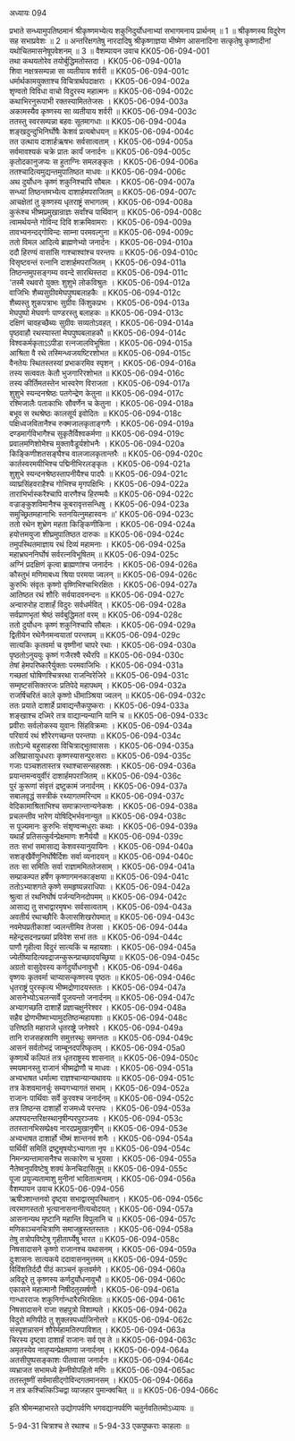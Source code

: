 अध्यायः 094

प्रभाते सन्ध्यामुपतिष्ठमानं श्रीकृष्णमभ्येत्य शकुनिदुर्योधनाभ्यां सभागमनाय प्रार्थनम् ॥ 1 ॥ श्रीकृष्णस्य विदुरेण सह सभाप्रवेशः ॥ 2 ॥ अन्तरिक्षगतेषु नारदादिषु श्रीकृष्णाज्ञया भीष्मेण आसनादिना सत्कृतेषु कृष्णादीनां यथोचितमासनेषूपवेशनम् ॥ 3 ॥
वैशम्पायन उवाच 	KK05-06-094-001  
तथा कथयतोरेव तयोर्बुद्धिमतोस्तदा ।	KK05-06-094-001a  
शिवा नक्षत्रसम्पन्ना सा व्यतीयाय शर्वरी ॥	KK05-06-094-001c  
धर्मार्थकामयुक्ताश्च विचित्रार्थपदाक्षराः ।	KK05-06-094-002a  
शृण्वतो विविधा वाचो विदुरस्य महात्मनः ॥	KK05-06-094-002c  
कथाभिरनुरूपाभी रक्तस्यामिततेजसः ।	KK05-06-094-003a  
अकामस्यैव कृष्णस्य सा व्यतीयाय शर्वरी ॥	KK05-06-094-003c  
ततस्तु स्वरसम्पन्ना बहवः सूतमागधाः ॥	KK05-06-094-004a  
शङ्खदुन्दुभिनिर्घोषैः केशवं प्रत्यबोधयन् ॥	KK05-06-094-004c  
तत उत्थाय दाशार्हऋषभः सर्वसात्वताम् ।	KK05-06-094-005a  
सर्वमावश्यकं चक्रे प्रातः कार्यं जनार्दनः ॥	KK05-06-094-005c  
कृतोदकानुजप्यः स हुताग्निः समलङ्कृतः ।	KK05-06-094-006a  
ततश्चादित्यमुद्यन्तमुपातिष्ठत माधवः ॥	KK05-06-094-006c  
अथ दुर्योधनः कृष्णं शकुनिश्चापि सौबलः ।	KK05-06-094-007a  
सन्ध्यां तिष्ठन्तमभ्येत्य दाशार्हमपराजितम् ॥	KK05-06-094-007c  
आचक्षेतां तु कृष्णस्य धृतराष्ट्रं सभागतम् ।	KK05-06-094-008a  
कुरूंश्च भीष्मप्रमुखान्राज्ञः सर्वांश्च पार्थिवान् ॥	KK05-06-094-008c  
त्वामर्थयन्ते गोविन्द दिवि शक्रमिवामराः ।	KK05-06-094-009a  
तावभ्यनन्दद्गोविन्दः साम्ना परमवल्गुना ॥	KK05-06-094-009c  
ततो विमल आदित्ये ब्राह्मणेभ्यो जनार्दनः ।	KK05-06-094-010a  
ददौ हिरण्यं वासांसि गाश्चाश्वांश्च परन्तपः ॥	KK05-06-094-010c  
विसृष्टवन्तं रत्नानि दाशार्हमपराजितम् ।	KK05-06-094-011a  
तिष्ठन्तमुपसङ्गम्य ववन्दे सारथिस्तदा ॥	KK05-06-094-011c  
\'तस्मै रथवरो युक्तः शुशुभे लोकविश्रुतः ।	KK05-06-094-012a  
वाजिभिः शैब्यसुग्रीवमेघपुष्पबलाहकैः ॥	KK05-06-094-012c  
शैब्यस्तु शुकपत्राभः सुग्रीवः किंशुकप्रभः ।	KK05-06-094-013a  
मेघपुष्पो मेघवर्णः पाण्डरस्तु बलाहकः ॥	KK05-06-094-013c  
दक्षिणं चावहच्छैब्यः सुग्रीवः सव्यतोऽवहत् ।	KK05-06-094-014a  
पृष्ठवाहौ रथस्यास्तां मेघपुष्पबलाहकौ ॥	KK05-06-094-014c  
विश्वकर्मकृताऽऽपीडा रत्नजालविभूषिता ।	KK05-06-094-015a  
आश्रिता वै रथे तस्मिन्ध्वजयष्टिरशोभत ॥	KK05-06-094-015c  
वैनतेयः स्थितस्तस्यां प्रभाकरमिव स्पृशन् ।	KK05-06-094-016a  
तस्य सत्ववतः केतौ भुजगारिरशोभत ॥	KK05-06-094-016c  
तस्य कीर्तिमतस्तेन भास्वरेण विराजता ।	KK05-06-094-017a  
शुशुभे स्यन्दनश्रेष्ठः पतगेन्द्रेण केतुना ॥	KK05-06-094-017c  
रश्मिजालैः पताकाभिः सौवर्णेन च केतुना ।	KK05-06-094-018a  
बभूव स रथश्रेष्ठः कालसूर्य इवोदितः ॥	KK05-06-094-018c  
पक्षिध्वजवितानैश्च रुक्मजालकृताङ्गणैः ।	KK05-06-094-019a  
दण्डमार्गविभागैश्च सुकृतैर्विश्वकर्मणा ॥	KK05-06-094-019c  
प्रवालमणिशोभैश्च मुक्तावैडूर्यशोभनैः ।	KK05-06-094-020a  
किङ्किणीशतसङ्घैश्च वालजालकृतान्तरैः ॥	KK05-06-094-020c  
कार्तस्वरमयीभिश्च पद्मिनीभिरलङ्कृतः ।	KK05-06-094-021a  
शुशुभे स्यन्दनश्रेष्ठस्तापनीयैश्च पादपैः ॥	KK05-06-094-021c  
व्याघ्रसिंहवराहैश्च गोभिश्च मृगपक्षिभिः ।	KK05-06-094-022a  
ताराभिर्भास्करैश्चापि वारणैश्च हिरण्मयैः ॥	KK05-06-094-022c  
वज्राङ्कुशविमानैश्च कूबरावृत्तसन्धिषु ।	KK05-06-094-023a  
समुच्छ्रितमहानाभिः स्तनयित्नुमहास्वनः ॥\'	KK05-06-094-023c  
ततो रथेन शुभ्रेण महता किङ्किणीकिना ।	KK05-06-094-024a  
हयोत्तमयुजा शीघ्रमुपातिष्ठत दारुकः ॥	KK05-06-094-024c  
तमुपस्थितमाज्ञाय रथं दिव्यं महामनाः ।	KK05-06-094-025a  
महाभ्रघननिर्घोषं सर्वरत्नविभूषितम् ॥	KK05-06-094-025c  
अग्निं प्रदक्षिणं कृत्वा ब्राह्मणांश्च जनार्दनः ।	KK05-06-094-026a  
कौस्तुभं मणिमाबध्य श्रिया परमया ज्वलन् ॥	KK05-06-094-026c  
कुरुभिः संवृतः कृष्णो वृष्णिभिश्चाभिरक्षितः ।	KK05-06-094-027a  
आतिष्ठत रथं शौरिः सर्वयादवनन्दनः ॥	KK05-06-094-027c  
अन्वारुरोह दाशार्हं विदुरः सर्वधर्मवित् ।	KK05-06-094-028a  
सर्वप्राणभृतां श्रेष्ठं सर्वबुद्धिमतां वरम् ॥	KK05-06-094-028c  
ततो दुर्योधनः कृष्णं शकुनिश्चापि सौबलः ।	KK05-06-094-029a  
द्वितीयेन रथेनैनमन्वयातां परन्तपम् ॥	KK05-06-094-029c  
सात्यकिः कृतवर्मा च वृष्णीनां चापरे रथाः ।	KK05-06-094-030a  
पृष्ठतोऽनुययुः कृष्णं गजैरश्वै रथैरपि ॥	KK05-06-094-030c  
तेषां हेमपरिष्कारैर्युक्ताः परमवाजिभिः ।	KK05-06-094-031a  
गच्छतां घोषिणश्चित्ररथा राजन्विरेजिरे ॥	KK05-06-094-031c  
सम्मृष्टसंसिक्तरजः प्रतिपेदे महापथम् ।	KK05-06-094-032a  
राजर्षिचरितं काले कृष्णो धीमाञ्श्रिया ज्वलन् ॥	KK05-06-094-032c  
ततः प्रयाते दाशार्हे प्रावाद्यन्तैकपुष्कराः ।	KK05-06-094-033a  
शङ्खाश्च दध्मिरे तत्र वाद्यान्यन्यानि यानि च ॥	KK05-06-094-033c  
प्रवीराः सर्वलोकस्य युवानः सिंहविक्रमाः ।	KK05-06-094-034a  
परिवार्य रथं शौरेरगच्छन्त परन्तपाः ॥	KK05-06-094-034c  
ततोऽन्ये बहुसाहस्रा विचित्राद्भुतवाससः ।	KK05-06-094-035a  
असिप्रासायुधधराः कृष्णस्यासन्पुरःसराः ॥	KK05-06-094-035c  
गजाः पञ्चशतास्तत्र रथाश्चासन्सहस्रशः ।	KK05-06-094-036a  
प्रयान्तमन्वयुर्वीरं दाशार्हमपराजितम् ॥	KK05-06-094-036c  
पुरं कुरूणां संवृत्तं द्रष्टुकामं जनार्दनम् ।	KK05-06-094-037a  
सबालवृद्धं सस्त्रीकं रथ्यागतमरिन्दम ॥	KK05-06-094-037c  
वेदिकामाश्रिताभिश्च समाक्रान्तान्यनेकशः ।	KK05-06-094-038a  
प्रचलन्तीव भारेण योषिद्भिर्भवनान्युत ॥	KK05-06-094-038c  
स पूज्यमानः कुरुभिः संशृण्वन्मधुराः कथाः ।	KK05-06-094-039a  
यथार्हं प्रतिसत्कुर्वन्प्रेक्षमाणः शनैर्ययौ ॥	KK05-06-094-039c  
ततः सभां समासाद्य केशवस्यानुयायिनः ।	KK05-06-094-040a  
सशङ्खैर्वेणुनिर्घोषैर्दिशः सर्वा व्यनादयन् ॥	KK05-06-094-040c  
ततः सा समितिः सर्वा राज्ञाममिततेजसाम् ।	KK05-06-094-041a  
सम्प्राकम्पत हर्षेण कृष्णागमनकाङ्क्षया ॥	KK05-06-094-041c  
ततोऽभ्याशगते कृष्णे समहृष्यन्नराधिपाः ।	KK05-06-094-042a  
श्रुत्वा तं रथनिर्घोषं पर्जन्यनिनदोपमम् ॥	KK05-06-094-042c  
आसाद्य तु सभाद्वारमृषभः सर्वसात्वताम् ।	KK05-06-094-043a  
अवतीर्य रथाच्छौरिः कैलासशिखरोपमात् ॥	KK05-06-094-043c  
नवमेघप्रतीकाशां ज्वलन्तीमिव तेजसा ।	KK05-06-094-044a  
महेन्द्रसदनप्रख्यां प्रविवेश सभां ततः ॥	KK05-06-094-044c  
पाणौ गृहीत्वा विदुरं सात्यकिं च महायशाः ।	KK05-06-094-045a  
ज्येतींष्यादित्यवद्राजन्कुरून्प्राच्छादयच्छ्रिया ॥	KK05-06-094-045c  
अग्रतो वासुदेवस्य कर्णदुर्योधनावुभौ ।	KK05-06-094-046a  
वृष्णयः कृतवर्मा चाप्यासन्कृष्णस्य पृष्ठतः ॥	KK05-06-094-046c  
धृतराष्ट्रं पुरस्कृत्य भीष्मद्रोणादयस्ततः ।	KK05-06-094-047a  
आसनेभ्योऽचलन्सर्वे पूजयन्तो जनार्दनम् ॥	KK05-06-094-047c  
अभ्यागच्छति दाशार्हे प्रज्ञाचक्षुर्नरेश्वर ।	KK05-06-094-048a  
सहैव द्रोणभीष्माभ्यामुदतिष्ठन्महायशाः ॥	KK05-06-094-048c  
उत्तिष्ठति महाराजे धृतराष्ट्रे जनेश्वरे ।	KK05-06-094-049a  
तानि राजसहस्राणि समुत्तस्थुः समन्ततः ॥	KK05-06-094-049c  
आसनं सर्वतोभद्रं जाम्बूनदपरिष्कृतम् ।	KK05-06-094-05a0  
कृष्णार्थे कल्पितं तत्र धृतराष्ट्रस्य शासनात् ॥	KK05-06-094-050c  
स्मयमानस्तु राजानं भीष्मद्रोणौ च माधवः ।	KK05-06-094-051a  
अभ्यभाषत धर्मात्मा राज्ञश्चान्यान्यथावयः ॥	KK05-06-094-051c  
तत्र केशवमानर्चुः सम्यगभ्यागतं सभाम् ।	KK05-06-094-052a  
राजानः पार्थिवाः सर्वे कुरवश्च जनार्दनम् ॥	KK05-06-094-052c  
तत्र तिष्ठन्स दाशार्हो राजमध्ये परन्तपः ।	KK05-06-094-053a  
अपश्यदन्तरिक्षस्थानृषीन्परपुरञ्जयः ।	KK05-06-094-053c  
ततस्तानभिसम्प्रेक्ष्य नारदप्रमुखानृषीन् ॥	KK05-06-094-053e  
अभ्यभाषत दाशार्हो भीष्मं शान्तनवं शनैः ।	KK05-06-094-054a  
पार्थिवीं समितिं द्रष्टुमृषयोऽभ्यागता नृप ॥	KK05-06-094-054c  
निमन्त्र्यन्तामासनैश्च सत्कारेण च भूयसा ।	KK05-06-094-055a  
नैतेष्वनुपविष्टेषु शक्यं केनचिदासितुम् ॥	KK05-06-094-055c  
पूजा प्रयुज्यतामाशु मुनीनां भावितात्मनाम् ।	KK05-06-094-056a  
वैशम्पायन उवाच 	KK05-06-094-056  
ऋषीञ्शान्तनवो दृष्ट्वा सभाद्वारमुपस्थितान् ।	KK05-06-094-056c  
त्वरमाणस्ततो भृत्यानासनानीत्यचोदयत् ।	KK05-06-094-057a  
आसनान्यथ मृष्टानि महान्ति विपुलानि च ॥	KK05-06-094-057c  
मणिकाञ्चनचित्राणि समाजह्रुस्ततस्ततः ।	KK05-06-094-058a  
तेषु तत्रोपविष्टेषु गृहीतार्घ्येषु भारत ॥	KK05-06-094-058c  
निषसादासने कृष्णो राजानश्च यथासनम् ।	KK05-06-094-059a  
दुःशासनः सात्यकये ददावासनमुत्तमम् ॥	KK05-06-094-059c  
विविंशतिर्ददौ पीठं काञ्चनं कृतवर्मणे ।	KK05-06-094-060a  
अविदूरे तु कृष्णस्य कर्णदुर्योधनावुभौ ॥	KK05-06-094-060c  
एकासने महात्मानौ निषीदतुरमर्षणौ ।	KK05-06-094-061a  
गान्धारराजः शकुनिर्गान्धारैरभिरक्षितः ॥	KK05-06-094-061c  
निषसादासने राजा सहपुत्रो विशाम्पते ।	KK05-06-094-062a  
विदुरो मणिपीठे तु शुक्लस्पर्ध्याजिनोत्तरे ॥	KK05-06-094-062c  
संस्पृशन्नासनं शौरेर्महामतिरुपाविशत् ।	KK05-06-094-063a  
चिरस्य दृष्ट्वा दाशार्हं राजानः सर्व एव ते ॥	KK05-06-094-063c  
अमृतस्येव नातृप्यन्प्रेक्षमाणा जनार्दनम् ।	KK05-06-094-064a  
अतसीपुष्पसङ्काशः पीतवासा जनार्दनः ॥	KK05-06-094-064c  
व्यभ्राजत सभामध्ये हेम्नीवोपहितो मणिः ॥	KK05-06-094-065ac  
ततस्तूष्णीं सर्वमासीद्गोविन्दगतमानसम् ।	KK05-06-094-066a  
न तत्र कश्चित्किञ्चिद्वा व्याजहार पुमान्क्वचित् ॥ ॥	KK05-06-094-066c  

इति श्रीमन्महाभारते उद्योगपर्वणि भगवद्यानपर्वणि चतुर्नवतितमोऽध्यायः ॥

5-94-31 चित्राश्च ते रथाश्च ॥ 5-94-33 एकपुष्कराः काहलाः ॥
